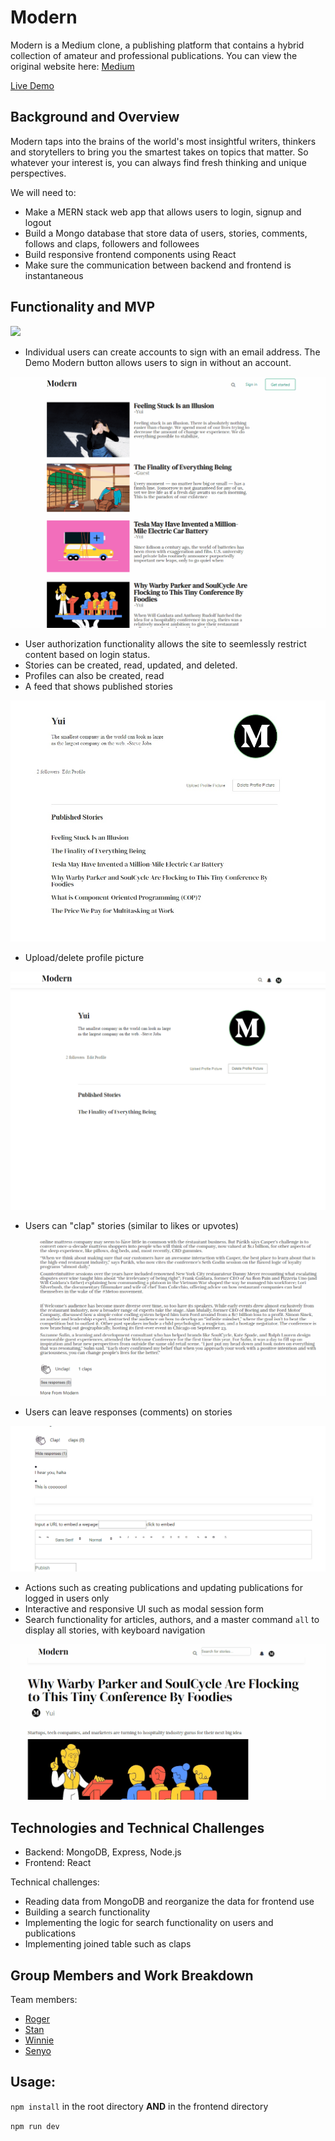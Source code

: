 # Modern
Modern is a Medium clone, a publishing platform that contains a hybrid
collection of amateur and professional publications.
You can view the original website here: [Medium](https://medium.com)

[Live Demo](https://modern-5566.herokuapp.com/#/)

## Background and Overview
Modern taps into the brains of the world's most insightful writers, thinkers
and storytellers to bring you the smartest takes on topics that matter. So 
whatever your interest is, you can always find fresh thinking and unique 
perspectives.

We will need to:

* Make a MERN stack web app that allows users to login, signup and logout
* Build a Mongo database that store data of users, stories, comments, follows and claps, followers and followees
* Build responsive frontend components using React
* Make sure the communication between backend and frontend is instantaneous


## Functionality and MVP
<img src="images/index.jpg" max-width=600px />

* Individual users can create accounts to sign with an email address. The Demo Modern button allows users to sign in without an account.
<img src="images/demo-login.gif" max-width=600px/>

* User authorization functionality allows the site to seemlessly restrict content based on login status.
* Stories can be created, read, updated, and deleted.
* Profiles can also be created, read
* A feed that shows published stories
<img src="images/feed.jpg" max-width=600px/>

* Upload/delete profile picture
<img src="images/updateProfilePicture.gif" max-width=600px/>
  
* Users can "clap" stories (similar to likes or upvotes)
<img src="images/clap.gif" max-width=600px/>

* Users can leave responses (comments) on stories
<img src="images/response.gif" max-width=600px/>

* Actions such as creating publications and updating publications for logged in users only
* Interactive and responsive UI such as modal session form
* Search functionality for articles, authors, and a master command `all` to display all stories, with keyboard navigation
<img src="images/search.gif" max-width=600px/>


## Technologies and Technical Challenges

* Backend: MongoDB, Express, Node.js
* Frontend: React

Technical challenges:

* Reading data from MongoDB and reorganize the data for frontend use
* Building a search functionality
* Implementing the logic for search functionality on users and publications
* Implementing joined table such as claps 


## Group Members and Work Breakdown
Team members:

* [Roger](https://github.com/yuichiu416)
* [Stan](https://github.com/stanbond)
* [Winnie](https://github.com/chinweenie)
* [Senyo](https://github.com/sdkag)

## Usage:
`npm install` in the root directory **AND** in the frontend directory

`npm run dev`